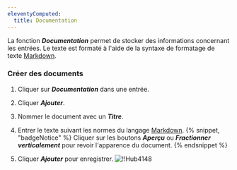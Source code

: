 ```yaml
---
eleventyComputed:
  title: Documentation
---
```

La fonction ***Documentation*** permet de stocker des informations concernant les entrées. Le texte est formaté à l'aide de la syntaxe de formatage de texte [Markdown](/fr/hub/web-interface/hub-overview/entries/entry-section/documentation/quick-guide-markdown/).

### Créer des documents

1. Cliquer sur ***Documentation*** dans une entrée.
1. Cliquer ***Ajouter***.
1. Nommer le document avec un ***Titre***.
1. Entrer le texte suivant les normes du langage [Markdown](/fr/hub/web-interface/hub-overview/entries/entry-section/documentation/quick-guide-markdown/).
{% snippet, "badgeNotice" %}
Cliquer sur les boutons ***Aperçu*** ou ***Fractionner verticalement*** pour revoir l'apparence du document.
{% endsnippet %}

1. Cliquer ***Ajouter*** pour enregistrer.
![!!Hub4148](https://cdnweb.devolutions.net/docs/fr/hub/Hub4148.png)
